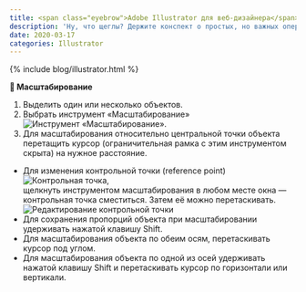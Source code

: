 ```yaml
---
title: <span class="eyebrow">Adobe Illustrator для веб-дизайнера</span> 2) Трансформация объектов
description: 'Ну, что щеглы? Держите конспект о простых, но важных операциях — увеличении и уменьшении графики в Illustrator’е.'
date: 2020-03-17
categories: Illustrator
---
```


{% include blog/illustrator.html %}

<p><strong>🔵 Масштабирование</strong></p>
<ol>
<li>Выделить один или несколько объектов.</li>
<li>Выбрать инструмент «Масштабирование» <img class="img is-inline" src="{{ site.assets }}/img/blog/2020/03-17/01-illustrator-scale-tool.png" alt="Инструмент «Масштабирование»">.</li>
<li>Для масштабирования относительно центральной точки объекта перетащить курсор (ограничительная рамка с&nbsp;этим инструментом скрыта) на&nbsp;нужное расстояние.</li>
</ol>
<ul>
<li>
Для изменения контрольной точки (reference point)
<img class="img is-inline" src="{{ site.assets }}/img/blog/2020/03-17/02-illustrator-reference-point.png" alt="Контрольная точка">,<br>
щелкнуть инструментом масштабирования в&nbsp;любом месте окна — контрольная точка сместиться. Затем её можно перетаскивать.
<img src="{{ site.assets }}/img/blog/2020/03-17/03-illustrator-reference-point-moving.png" alt="Редактирование контрольной точки">
</li>
<li>Для сохранения пропорций объекта при масштабировании удерживать нажатой клавишу Shift.</li>
<li>Для масштабирования объекта по&nbsp;обеим осям, перетаскивать курсор под углом.</li>
<li>Для масштабирования объекта по&nbsp;одной из&nbsp;осей удерживать нажатой клавишу Shift и&nbsp;перетаскивать курсор по&nbsp;горизонтали или вертикали.</li>
</ul>
